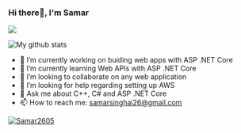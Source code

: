 ### Hi there👋, I'm Samar 

![](https://komarev.com/ghpvc/?username=Samar2605&style=for-the-badge)

![My github stats](https://github-readme-stats.vercel.app/api?username=Samar2605&show_icons=true&theme=radical)

- 🔭 I’m currently working on buiding web apps with ASP .NET Core 
- 🌱 I’m currently learning Web APIs with ASP .NET Core
- 👯 I’m looking to collaborate on any web application
- 🤔 I’m looking for help regarding setting up AWS
- 💬 Ask me about C++, C# and ASP .NET Core
- 📫 How to reach me: samarsinghai26@gmail.com


<p align="left"> <a href="https://github.com/ryo-ma/github-profile-trophy"><img src="https://github-profile-trophy.vercel.app/?username=Samar2605" alt="Samar2605" /></a> </p>
<!--
<p><img align="left" src="https://github-readme-stats.vercel.app/api/top-langs?username=Samar2605&show_icons=true&locale=en&layout=compact&theme=dark" alt="Samar2605" /></p>

<p>&nbsp;<img align="center" src="https://github-readme-stats.vercel.app/api?username=Samar2605&show_icons=true&locale=en" alt="Samar2605" /></p>

<p><img align="center" src="https://github-readme-streak-stats.herokuapp.com/?user=Samar2605&" alt="Samar2605" /></p>
-->

